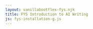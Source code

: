 ```yaml
---
layout: vanillabootflex-fys.njk
title: FYS Introduction to AI Writing
js: fys-installation-g.js
---
```


